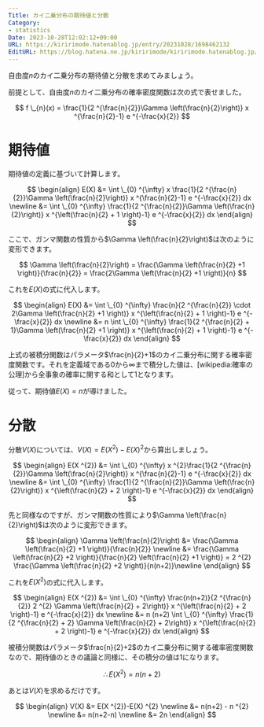 ```yaml
---
Title: カイ二乗分布の期待値と分散
Category:
- statistics
Date: 2023-10-28T12:02:12+09:00
URL: https://kiririmode.hatenablog.jp/entry/20231028/1698462132
EditURL: https://blog.hatena.ne.jp/kiririmode/kiririmode.hatenablog.jp/atom/entry/6801883189054031206
---
```


自由度$n$のカイ二乗分布の期待値と分散を求めてみましょう。

前提として、自由度$n$のカイ二乗分布の確率密度関数は次の式で表せました。

$$
f \_{n}(x) = \frac{1}{2 ^{\frac{n}{2}}\Gamma \left(\frac{n}{2}\right)} x ^{\frac{n}{2}-1} e ^{-\frac{x}{2}}
$$

# 期待値

期待値の定義に基づいて計算します。

$$
\begin{align}
E(X) &= \int \_{0} ^{\infty} x \frac{1}{2 ^{\frac{n}{2}}\Gamma \left(\frac{n}{2}\right)} x ^{\frac{n}{2}-1} e ^{-\frac{x}{2}} dx \newline
  &= \int \_{0} ^{\infty} \frac{1}{2 ^{\frac{n}{2}}\Gamma \left(\frac{n}{2}\right)} x ^{\left(\frac{n}{2} + 1 \right)-1} e ^{-\frac{x}{2}} dx
\end{align}
$$

ここで、ガンマ関数の性質から$\Gamma \left(\frac{n}{2}\right)$は次のように変形できます。

$$
\Gamma \left(\frac{n}{2}\right) = \frac{\Gamma \left(\frac{n}{2} +1 \right)}{\frac{n}{2}} = \frac{2\Gamma \left(\frac{n}{2} +1 \right)}{n}
$$

これを$E(X)$の式に代入します。

$$
\begin{align}
E(X) &= \int \_{0} ^{\infty} \frac{n}{2 ^{\frac{n}{2}} \cdot 2\Gamma \left(\frac{n}{2} +1 \right)} x ^{\left(\frac{n}{2} + 1 \right)-1} e ^{-\frac{x}{2}} dx \newline
  &= n \int \_{0} ^{\infty} \frac{1}{2 ^{\frac{n}{2} + 1}\Gamma \left(\frac{n}{2} +1 \right)} x ^{\left(\frac{n}{2} + 1 \right)-1} e ^{-\frac{x}{2}} dx
\end{align}
$$

上式の被積分関数はパラメータ$\frac{n}{2}+1$のカイ二乗分布に関する確率密度関数です。それを定義域である$0$から$\infty$まで積分した値は、[wikipedia:確率の公理]から全事象の確率に関する和として$1$となります。

従って、期待値$E(X)=n$が導けました。

# 分散

分散$V(X)$については、$V(X)=E(X ^{2})-E(X) ^{2}$から算出しましょう。

$$
\begin{align}
E(X ^{2}) &= \int \_{0} ^{\infty} x ^{2}\frac{1}{2 ^{\frac{n}{2}}\Gamma \left(\frac{n}{2}\right)} x ^{\frac{n}{2}-1} e ^{-\frac{x}{2}} dx \newline
  &= \int \_{0} ^{\infty} \frac{1}{2 ^{\frac{n}{2}}\Gamma \left(\frac{n}{2}\right)} x ^{\left(\frac{n}{2} + 2 \right)-1} e ^{-\frac{x}{2}} dx
\end{align}
$$

先と同様なのですが、ガンマ関数の性質により$\Gamma \left(\frac{n}{2}\right)$は次のように変形できます。

$$
\begin{align}
\Gamma \left(\frac{n}{2}\right) &= \frac{\Gamma \left(\frac{n}{2} +1 \right)}{\frac{n}{2}} \newline
  &= \frac{\Gamma \left(\frac{n}{2} +2 \right)}{\frac{n}{2} \left(\frac{n}{2} +1 \right)} = 2 ^{2} \frac{\Gamma \left(\frac{n}{2} +2 \right)}{n(n+2)}\newline
\end{align}
$$

これを$E(X ^{2})$の式に代入します。

$$
\begin{align}
E(X ^{2}) &= \int \_{0} ^{\infty} \frac{n(n+2)}{2 ^{\frac{n}{2}} 2 ^{2} \Gamma \left(\frac{n}{2} + 2\right)} x ^{\left(\frac{n}{2} + 2 \right)-1} e ^{-\frac{x}{2}} dx \newline
  &= n (n+2) \int \_{0} ^{\infty} \frac{1}{2 ^{\frac{n}{2} + 2} \Gamma \left(\frac{n}{2} + 2\right)} x ^{\left(\frac{n}{2} + 2 \right)-1} e ^{-\frac{x}{2}} dx
\end{align}
$$

被積分関数はパラメータ$\frac{n}{2}+2$のカイ二乗分布に関する確率密度関数なので、期待値のときの議論と同様に、その積分の値は1になります。

$$
\therefore E(X ^{2}) = n(n+2)
$$

あとは$V(X)$を求めるだけです。

$$
\begin{align}
V(X) &= E(X ^{2})-E(X) ^{2} \newline
  &= n(n+2) - n ^{2} \newline
  &= n(n+2-n) \newline
  &= 2n
\end{align}
$$
